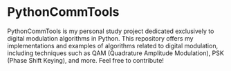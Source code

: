 # PythonCommTools
PythonCommTools is my personal study project dedicated exclusively to digital modulation algorithms in Python. This repository offers my implementations and examples of algorithms related to digital modulation, including techniques such as QAM (Quadrature Amplitude Modulation), PSK (Phase Shift Keying), and more. Feel free to contribute!
